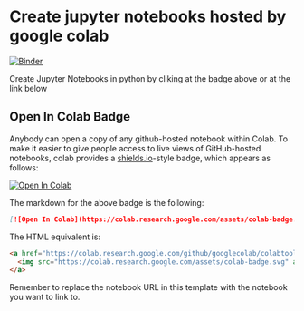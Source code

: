 # Create jupyter notebooks hosted by google colab

[![Binder](http://mybinder.org/badge_logo.svg)](https://mybinder.org/v2/gh/donatog/jupyter_nbs/master)

Create Jupyter Notebooks in python by cliking at the badge above or at the link below

## Open In Colab Badge

Anybody can open a copy of any github-hosted notebook within Colab. To make it easier to give people access to live views of GitHub-hosted notebooks,
colab provides a [shields.io](http://shields.io/)-style badge, which appears as follows:

[![Open In Colab](https://colab.research.google.com/assets/colab-badge.svg)](https://colab.research.google.com/github/googlecolab/colabtools/blob/master/notebooks/colab-github-demo.ipynb)

The markdown for the above badge is the following:

```markdown
[![Open In Colab](https://colab.research.google.com/assets/colab-badge.svg)](https://colab.research.google.com/github/googlecolab/colabtools/blob/master/notebooks/colab-github-demo.ipynb)
```

The HTML equivalent is:

```HTML
<a href="https://colab.research.google.com/github/googlecolab/colabtools/blob/master/notebooks/colab-github-demo.ipynb">
  <img src="https://colab.research.google.com/assets/colab-badge.svg" alt="Open In Colab"/>
</a>
```

Remember to replace the notebook URL in this template with the notebook you want to link to.
